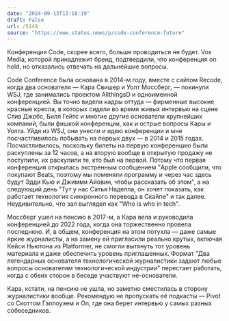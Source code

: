 ```yaml
---
date: "2024-09-13T13:18:19"
draft: False
url: /5149
source: "https://www.status.news/p/code-conference-future"
---
```


Конференция Code, скорее всего, больше проводиться не будет. Vox Media, которой принадлежит бренд, подтвердили, что конференция on hold, но отказались отвечать на дальнейшие вопросы. 

Code Conference была основана в 2014-м году, вместе с сайтом Recode, когда два основателя — Кара Свишер и Уолт Моссберг, — покинули WSJ, где занимались проектом AllthingsD и одноименной конференцией. Вы точно видели кадры оттуда — фирменные высокие красные кресла, в которых сидели во время живых интервью на сцене Стив Джобс, Билл Гейтс и многие другие основатели крупнейших компаний, были фишкой конференции, как и острые вопросы Кары и Уолта. Уйдя из WSJ, они унесли и идею конференции и мне посчастливилось побывать на первых двух — в 2014 и 2015 годах. Посчастливилось, поскольку билеты на первую конференцию были раскуплены за 12 часов, а на вторую вообще в открытую продажу не поступили, их раскупили те, кто был на первой. Потому что первая конференция открылась экстренным сообщением "Apple сообщили, что покупают Beats, поэтому мы поменяли программу и через час здесь будут Эдди Кью и Джимми Айовин, чтобы рассказать об этом", а на следующий день "Тут у нас Сатья Наделла, он хочет показать, как работает технология синхронного перевода в Скайпе" и так далее. Неудивительно, что зал выглядел как "Who is who in tech". 

Моссберг ушел на пенсию в 2017-м, а Кара вела и руководила конференцией до 2022 года, когда она торжественно провела последнюю. И, в общем, конференция на этом потухла — даже самые яркие журналисты, а на замену ей пригласили реально крутых, включая Кейси Ньютона из Platformer, не смогли вытянуть тот уровень материала и даже обеспечить уровень приглашенных. Формат "Два легендарных основателя технологической журналистики задают любые вопросы основателям технологической индустрии" перестает работать, когда с обеих сторон в беседе участвуют не-основатели.

Кара, кстати, на пенсию не ушла, но заметно сместилась в сторону журналистики вообще. Рекомендую не пропускать её подкасты — Pivot со Скоттом Гэллоуэем и On, где она берет интервью у самых разных собеседников.
